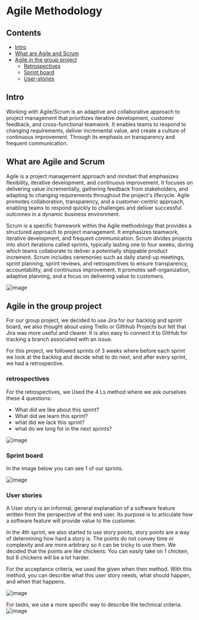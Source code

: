 # Agile Methodology

## Contents
- [Intro](#intro)
- [What are Agile and Scrum](#what-are-agile-and-scrum)
- [Agile in the group project](#agile-in-the-group-project)
  - [Retrospectives](#retrospectives)
  - [Sprint board](#sprint-board)
  - [User-stories](#user-stories)

## Intro
Working with Agile/Scrum is an adaptive and collaborative approach to project management that prioritizes iterative development, customer feedback, and cross-functional teamwork. 
It enables teams to respond to changing requirements, deliver incremental value, and create a culture of continuous improvement. Through its emphasis on transparency and frequent communication.

## What are Agile and Scrum
Agile is a project management approach and mindset that emphasizes flexibility, iterative development, and continuous improvement. 
It focuses on delivering value incrementally, gathering feedback from stakeholders, and adapting to changing requirements throughout the project's lifecycle. 
Agile promotes collaboration, transparency, and a customer-centric approach, enabling teams to respond quickly to challenges and deliver successful outcomes in a dynamic business environment.

Scrum is a specific framework within the Agile methodology that provides a structured approach to project management. It emphasizes teamwork, iterative development, and frequent communication. 
Scrum divides projects into short iterations called sprints, typically lasting one to four weeks, during which teams collaborate to deliver a potentially shippable product increment. 
Scrum includes ceremonies such as daily stand-up meetings, sprint planning, sprint reviews, and retrospectives to ensure transparency, accountability, and continuous improvement. 
It promotes self-organization, adaptive planning, and a focus on delivering value to customers.

![image](https://github.com/TotalTactician/Documentation/assets/81526735/8ea943f9-a6fc-4c78-bdf9-cf15eef5abc0)


## Agile in the group project
For our group project, we decided to use Jira for our backlog and sprint board, we also thought about using Trello or Githhub Projects but felt that Jira was more useful and clearer.
It is also easy to connect it to GitHub for tracking a branch associated with an issue.

For this project, we followed sprints of 3 weeks where before each sprint we look at the backlog and decide what to do next, and after every sprint, we had a retrospective.

### retrospectives
For the retrospectives, we Used the 4 Ls method where we ask ourselves these 4 questions: 
- What did we like about this sprint?
- What did we learn this sprint?
- what did we lack this sprint?
- what do we long for in the next sprints?

![image](https://github.com/TotalTactician/Documentation/assets/81526735/e103a8bf-5ff3-4a97-85fc-661ec60ba7ba)


### Sprint board
In the image below you can see 1 of our sprints.

![image](https://github.com/TotalTactician/Documentation/assets/81526735/80fe7cd7-ec48-41d1-b788-e65b3cae1875)

### User stories
A User story is an informal, general explanation of a software feature written from the perspective of the end user. Its purpose is to articulate how a software feature will provide value to the customer.

In the 4th sprint, we also started to use story points, story points are a way of determining how hard a story is. 
The points do not convey time or complexity and are more arbitrary so it can be tricky to use them. We decided that the points are like chickens: You can easily take on 1 chicken, but 8 chickens will be a lot harder. 

For the acceptance criteria, we used the given when then method. With this method, you can describe what this user story needs, what should happen, and when that happens.

![image](https://github.com/TotalTactician/Documentation/assets/81526735/5c329337-f6f1-4fd0-b77a-7358eda0e600)



For tasks, we use a more specific way to describe the technical criteria.
![image](https://github.com/TotalTactician/Documentation/assets/81526735/7ee56ff7-e417-4632-857b-6142b5e76aca)
